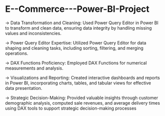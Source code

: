 # E--Commerce---Power-BI-Project

-> Data Transformation and Cleaning: Used Power Query Editor in Power BI to transform and clean data, ensuring data integrity by handling missing values and inconsistencies.

-> Power Query Editor Expertise: Utilized Power Query Editor for data shaping and cleaning tasks, including sorting, filtering, and merging operations.

-> DAX Functions Proficiency: Employed DAX Functions for numerical measurements and analysis.

-> Visualizations and Reporting: Created interactive dashboards and reports in Power BI, incorporating charts, tables, and tabular views for effective data presentation.

-> Strategic Decision-Making: Provided valuable insights through customer demographic analysis, computed sale revenues, and average delivery times using DAX tools to support 
   strategic decision-making processes
